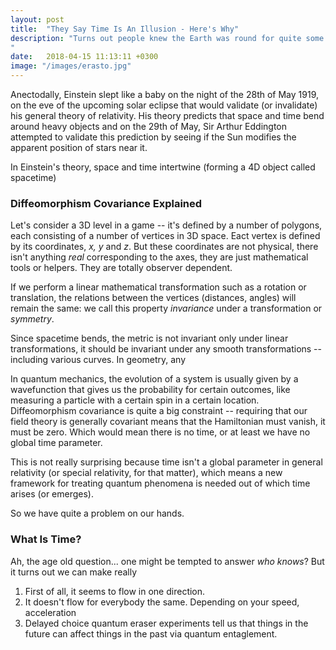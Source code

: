 ```yaml
---
layout: post
title:  "They Say Time Is An Illusion - Here's Why"
description: "Turns out people knew the Earth was round for quite some time because not only are the other heavenly bodies like the Moon and Sun round, but it turns out you can actually see the Earth's shadow projected on the Moon during a partial Moon eclipse. And it's round. So naturally it has to have a certain size which at least in principle could have been determined.
"
date:   2018-04-15 11:13:11 +0300
image: "/images/erasto.jpg"
---
```

Anectodally, Einstein slept like a baby on the night of the 28th of May 1919, on the eve of the upcoming solar eclipse that would validate (or invalidate) his general theory of relativity. His theory predicts that space and time bend around heavy objects and on the 29th of May, Sir Arthur Eddington attempted to validate this prediction by seeing if the Sun modifies the apparent position of stars near it.

In Einstein's theory, space and time intertwine (forming a 4D object called spacetime)

### Diffeomorphism Covariance Explained
Let's consider a 3D level in a game -- it's defined by a number of polygons, each consisting of a number of vertices in 3D space. Eact vertex is defined by its coordinates, *x, y* and *z*. But these coordinates are not physical, there isn't anything *real* corresponding to the axes, they are just mathematical tools or helpers. They are totally observer dependent.

If we perform a linear mathematical transformation such as a rotation or translation, the relations between the  vertices (distances, angles) will remain the same: we call this property *invariance* under a transformation or *symmetry*.

Since spacetime bends, the metric is not invariant only under linear transformations, it should be invariant under any smooth transformations -- including various curves. In geometry, any

In quantum mechanics, the evolution of a system is usually given by a wavefunction that gives us the probability for certain outcomes, like measuring a particle with a certain spin in a certain location. Diffeomorphism covariance is quite a big constraint -- requiring that our field theory is generally covariant means that the Hamiltonian must vanish, it must be zero. Which would mean there is no time, or at least we have no global time parameter.

This is not really surprising because time isn't a global parameter in general relativity (or special relativity, for that matter), which means a new framework for treating quantum phenomena is needed out of which time arises (or emerges).

So we have quite a problem on our hands.

### What Is Time?
Ah, the age old question... one might be tempted to answer *who knows*? But it turns out we can make really

1. First of all, it seems to flow in one direction.
2. It doesn't flow for everybody the same. Depending on your speed, acceleration
3. Delayed choice quantum eraser experiments tell us that  things in the future can affect things in the past via quantum entaglement.
